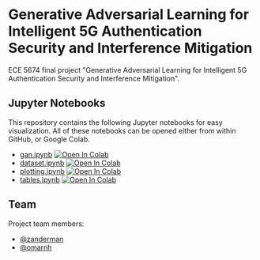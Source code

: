 # Generative Adversarial Learning for Intelligent 5G Authentication Security and Interference Mitigation

ECE 5674 final project "Generative Adversarial Learning for Intelligent 5G Authentication Security and Interference Mitigation".

## Jupyter Notebooks

This repository contains the following Jupyter notebooks for easy visualization. All of these notebooks can be opened either from within GitHub, or Google Colab.

- [gan.ipynb](./gan.ipynb) [![Open In Colab](https://colab.research.google.com/assets/colab-badge.svg)](https://colab.research.google.com/github/zanderman/gan-wireless-5g/blob/main/gan.ipynb)
- [dataset.ipynb](./dataset.ipynb) [![Open In Colab](https://colab.research.google.com/assets/colab-badge.svg)](https://colab.research.google.com/github/zanderman/gan-wireless-5g/blob/main/dataset.ipynb)
- [plotting.ipynb](./plotting.ipynb) [![Open In Colab](https://colab.research.google.com/assets/colab-badge.svg)](https://colab.research.google.com/github/zanderman/gan-wireless-5g/blob/main/plotting.ipynb)
- [tables.ipynb](./tables.ipynb) [![Open In Colab](https://colab.research.google.com/assets/colab-badge.svg)](https://colab.research.google.com/github/zanderman/gan-wireless-5g/blob/main/tables.ipynb)

## Team

Project team members:

- [@zanderman](https://github.com/zanderman)
- [@omarnh](https://github.com/omarnh)